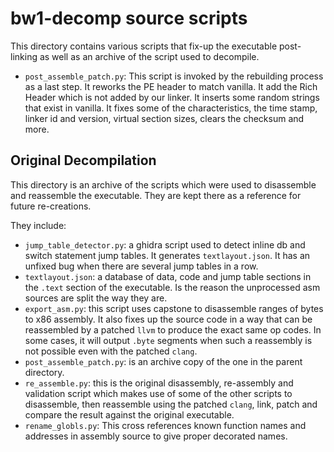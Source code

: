 # bw1-decomp source scripts

This directory contains various scripts that fix-up the executable post-linking as well as an archive of the script used to decompile.

* `post_assemble_patch.py`: This script is invoked by the rebuilding process as a last step. It reworks the PE header to match vanilla. It add the Rich Header which is not added by our linker. It inserts some random strings that exist in vanilla. It fixes some of the characteristics, the time stamp, linker id and version, virtual section sizes, clears the checksum and more.

## Original Decompilation

This directory is an archive of the scripts which were used to disassemble and reassemble the executable. They are kept there as a reference for future re-creations.

They include:
* `jump_table_detector.py`: a ghidra script used to detect inline db and switch statement jump tables. It generates `textlayout.json`. It has an unfixed bug when there are several jump tables in a row.
* `textlayout.json`: a database of data, code and jump table sections in the `.text` section of the executable. Is the reason the unprocessed asm sources are split the way they are.
* `export_asm.py`: this script uses capstone to disassemble ranges of bytes to x86 assembly. It also fixes up the source code in a way that can be reassembled by a patched `llvm` to produce the exact same op codes. In some cases, it will output `.byte` segments when such a reassembly is not possible even with the patched `clang`.
* `post_assemble_patch.py`: is an archive copy of the one in the parent directory.
* `re_assemble.py`: this is the original disassembly, re-assembly and validation script which makes use of some of the other scripts to disassemble, then reassemble using the patched `clang`, link, patch and compare the result against the original executable.
* `rename_globls.py`: This cross references known function names and addresses in assembly source to give proper decorated names.
